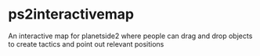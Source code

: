 ps2interactivemap
=================

An interactive map for planetside2 where people can drag and drop objects to create tactics and point out relevant positions
